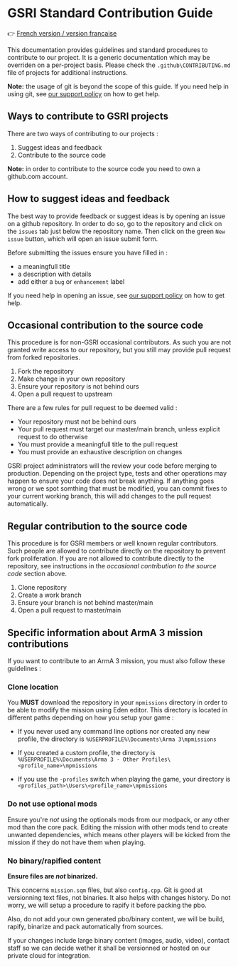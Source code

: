 # GSRI Standard Contribution Guide

👉 [French version / version française](./CONTRIBUTING_FR.md)

This documentation provides guidelines and standard procedures to contribute to our project. It is a generic documentation which may be overriden on a per-project basis. Please check the `.github\CONTRIBUTING.md` file of projects for additional instructions.

**Note:** the usage of git is beyond the scope of this guide. If you need help in using git, see [our support policy](./SUPPORT.md) on how to get help.

## Ways to contribute to GSRI projects

There are two ways of contributing to our projects :

1. Suggest ideas and feedback
1. Contribute to the source code

**Note:** in order to contribute to the source code you need to own a github.com account.

## How to suggest ideas and feedback

The best way to provide feedback or suggest ideas is by opening an issue on a github repository.
In order to do so, go to the repository and click on the `issues` tab just below the repository name.
Then click on the green `New issue` button, which will open an issue submit form.

Before submitting the issues ensure you have filled in :
* a meaningfull title
* a description with details
* add either a `bug` or `enhancement` label

If you need help in opening an issue, see [our support policy](./SUPPORT.md) on how to get help.

## Occasional contribution to the source code

This procedure is for non-GSRI occasional contributors. As such you are not granted write access to our repository, but you still may provide pull request from forked repositories.

1. Fork the repository
1. Make change in your own repository
1. Ensure your repository is not behind ours
1. Open a pull request to upstream

There are a few rules for pull request to be deemed valid :
* Your repository must not be behind ours
* Your pull request must target our master/main branch, unless explicit request to do otherwise
* You must provide a meaningfull title to the pull request
* You must provide an exhaustive description on changes

GSRI project administrators will the review your code before merging to production. Depending on the project type, tests and other operations may happen to ensure your code does not break anything. If anything goes wrong or we spot somthing that must be modified, you can commit fixes to your current working branch, this will add changes to the pull request automatically.

## Regular contribution to the source code

This procedure is for GSRI members or well known regular contributors. Such people are allowed to contribute directly on the repository to prevent fork proliferation. If you are not allowed to contribute directly to the repository, see instructions in the *occasional contribution to the source code* section above.

1. Clone repository
1. Create a work branch
1. Ensure your branch is not behind master/main
1. Open a pull request to master/main

## Specific information about ArmA 3 mission contributions

If you want to contribute to an ArmA 3 mission, you must also follow these guidelines :

### Clone location

You **MUST** download the repository in your `mpmissions` directory in order to be able to modify the mission using Eden editor. This directory is located in different paths depending on how you setup your game :

* If you never used any command line options nor created any new profile, the directory is `%USERPROFILE%\Documents\Arma 3\mpmissions`

* If you created a custom profile, the directory is `%USERPROFILE%\Documents\Arma 3 - Other Profiles\<profile_name>\mpmissions`

* If you use the `-profiles` switch when playing the game, your directory is `<profiles_path>\Users\<profile_name>\mpmissions`

### Do not use optional mods

Ensure you're *not* using the optionals mods from our modpack, or any other mod than the core pack. Editing the mission with other mods tend to create unwanted dependencies, which means other players will be kicked from the mission if they do not have them when playing.

### No binary/rapified content

**Ensure files are *not* binarized.**

This concerns `mission.sqm` files, but also `config.cpp`. Git is good at versionning text files, not binaries. It also helps with changes history. Do not worry, we will setup a procedure to rapify it before packing the pbo.

Also, do not add your own generated pbo/binary content, we will be build, rapify, binarize and pack automatically from sources.

If your changes include large binary content (images, audio, video), contact staff so we can decide wether it shall be versionned or hosted on our private cloud for integration.